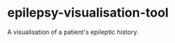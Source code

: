 epilepsy-visualisation-tool
===========================

A visualisation of a patient's epileptic history.
